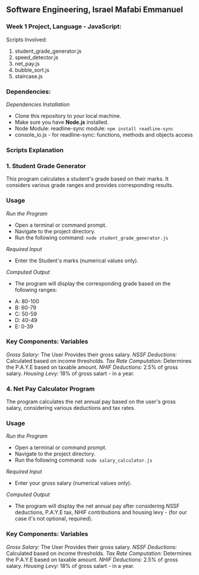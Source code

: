 ## Software Engineering, Israel Mafabi Emmanuel
### Week 1 Project, Language - JavaScript:
Scripts Involved:
1. student_grade_generator.js
2. speed_detector.js
3. net_pay.js
4. bubble_sort.js
5. staircase.js

### Dependencies:
*Dependencies Installation*
- Clone this repository to your local machine.
- Make sure you have **Node.js** installed.
- Node Module: readline-sync module:
`npm install readline-sync`
- console_io.js - for readline-sync: functions, methods and  objects access

### Scripts Explanation
### **1. Student Grade Generator**
This program calculates a student's grade based on their marks.
It considers various grade ranges and provides corresponding results.

### Usage
*Run the Program*
- Open a terminal or command prompt.
- Navigate to the project directory.
- Run the following command: 
`node student_grade_generator.js`

*Required Input*
- Enter the Student's marks (numerical values only).

*Computed Output*
- The program will display the corresponding grade based on the following ranges:
* A: 80-100
* B: 60-79
* C: 50-59
* D: 40-49
* E: 0-39

### Key Components: Variables
*Gross Salary:* The User Provides their gross salary.
*NSSF Deductions:* Calculated based on income thresholds.
*Tax Rate Computation:* Determines the P.A.Y.E based on taxable amount.
*NHIF Deductions:* 2.5% of gross salary.
*Housing Levy:* 18% of gross salart - in a year.

### **4. Net Pay Calculator Program**
The program calculates the net annual pay based on the user's
gross salary, considering various deductions and tax rates.

### Usage
*Run the Program*
- Open a terminal or command prompt.
- Navigate to the project directory.
- Run the following command: 
`node salary_calculator.js`

*Required Input*
- Enter your gross salary (numerical values only).

*Computed Output*
- The program will display the net annual pay after considering 
NSSF deductions, P.A.Y.E tax, NHIF contributions and housing levy - (for our case it's not optional, required).

### Key Components: Variables
*Gross Salary:* The User Provides their gross salary.
*NSSF Deductions:* Calculated based on income thresholds.
*Tax Rate Computation:* Determines the P.A.Y.E based on taxable amount.
*NHIF Deductions:* 2.5% of gross salary.
*Housing Levy:* 18% of gross salart - in a year.